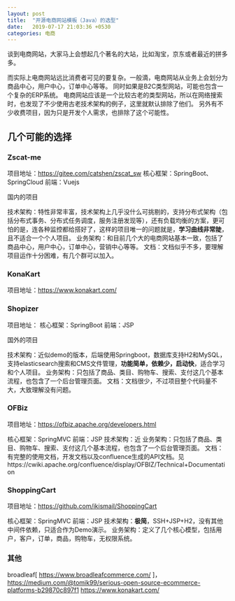```yaml
---
layout: post
title:  "开源电商网站模板（Java）的选型"
date:   2019-07-17 21:03:36 +0530
categories: 电商
---
```


谈到电商网站，大家马上会想起几个著名的大站，比如淘宝，京东或者最近的拼多多。

而实际上电商网站远比消费者可见的要复杂。一般滴，电商网站从业务上会划分为商品中心，用户中心，订单中心等等。
同时如果是B2C类型网站，可能也包含一个复杂的ERP系统。
电商网站应该是一个比较古老的类型网站，所以在网络搜索时，也发现了不少使用古老技术架构的例子，这里就默认排除了他们。
另外有不少收费项目，因为只是开发个人需求，也排除了这个可能性。

## 几个可能的选择

### Zscat-me
项目地址：https://gitee.com/catshen/zscat_sw
核心框架：SpringBoot、SpringCloud
前端：Vuejs

国内的项目

技术架构：特性非常丰富，技术架构上几乎没什么可挑剔的，支持分布式架构（包括分布式事务、分布式任务调度，服务注册发现等），还有负载均衡的方案，更可怕的是，连各种监控都给搭好了，这样的项目唯一的问题就是，**学习曲线非常陡**，且不适合一个个人项目。
业务架构：和目前几个大的电商网站基本一致，包括了商品中心，用户中心，订单中心，营销中心等等。
文档：文档似乎不多，要理解项目运作十分困难，有几个群可以加入。

### KonaKart
项目地址：https://www.konakart.com/


### Shopizer
项目地址：
核心框架：SpringBoot
前端：JSP

国外的项目

技术架构：近似demo的版本，后端使用Springboot，数据库支持H2和MySQL，支持elasticsearch搜索和CMS文件管理，**功能简单，依赖少，启动快**，适合学习和个人项目。
业务架构：只包括了商品、类目、购物车、搜索、支付这几个基本流程，也包含了一个后台管理页面。
文档：文档很少，不过项目整个代码量不大，大致理解没有问题。

### OFBiz
项目地址：https://ofbiz.apache.org/developers.html

核心框架：SpringMVC
前端：JSP
技术架构：近
业务架构：只包括了商品、类目、购物车、搜索、支付这几个基本流程，也包含了一个后台管理页面。
文档：有完整的使用文档，开发文档以及confluence生成的API文档。见https://cwiki.apache.org/confluence/display/OFBIZ/Technical+Documentation

### ShoppingCart
项目地址：https://github.com/ikismail/ShoppingCart

核心框架：SpringMVC
前端：JSP
技术架构：**极简**，SSH+JSP+H2，没有其他中间件依赖，只适合作为Demo演示。
业务架构：定义了几个核心模型，包括用户，客户，订单，商品，购物车，无权限系统。

### 其他
broadleaf[ https://www.broadleafcommerce.com/ ]，
https://medium.com/@tomik99/serious-open-source-ecommerce-platforms-b29870c897f1
https://www.konakart.com/
